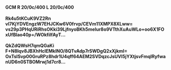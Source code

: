 #### GCM R 20/0c/400 L 20/0c/400
**Rk4u5tKCuK9VZ2Rn**<br/>**vI7KjYDVEngzW7EHJCKw6V0frvp/CEVm11XMPX8XLww=**<br/>**vs29p3PHqURiRhsOKki39LjfnyoBKh5melur8o9VTthXuAuWLo+oo6X1FOxUfBlao40p+/WOkfilfAyT...**<br/><br/>
**QkZdQWsH7qmQGaKi**<br/>**F+N8lqv8JBXhHcIEMkINO/8QTvAdp7rSWDgQ2xXjkmI=**<br/>**OxTslSvp00GruRPz8hdr1U4qff64AEM2SVDqzcJsUVI5jYXtjsvFmqIRyfwanUD6n0STBOMrwj1d7cr8...**